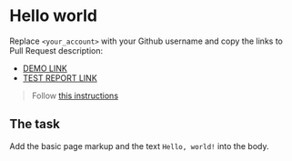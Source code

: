 # Hello world
Replace `<your_account>` with your Github username and copy the links to Pull Request description:
- [DEMO LINK](https://https://andile-hlogwane.github.io/layout_hello-world/)
- [TEST REPORT LINK](https://https://andile-hlogwane.github.io/layout_hello-world/report/html_report/)

> Follow [this instructions](https://mate-academy.github.io/layout_task-guideline/#how-to-solve-the-layout-tasks-on-github)


## The task
Add the basic page markup and the text `Hello, world!` into the body.
